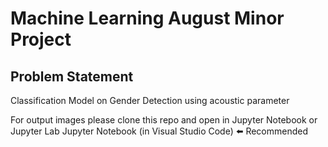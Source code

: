 # Machine Learning August Minor Project

## Problem Statement

Classification Model on Gender Detection using acoustic parameter

For output images please clone this repo and open in
Jupyter Notebook or Jupyter Lab
Jupyter Notebook (in Visual Studio Code) ⬅️ Recommended
